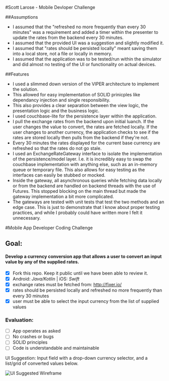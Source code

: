 #Scott Larose - Mobile Devloper Challenge

##Assumptions
- I assumed that the "refreshed no more frequently than every 30 minutes" was a requirement and added a timer within the presenter to update the rates from the backend every 30 minutes.
- I assumed that the provided UI was a suggestion and slightly modified it.
- I assumed that "rates should be persisted locally" meant saving them into a local store, not a file or locally in memory.
- I assumed that the application was to be tested/run within the simulator and did almost no testing of the UI or functionality on actual devices.

##Features
- I used a slimmed down version of the VIPER architecture to implement the solution.
- This allowed for easy implementation of SOLID prinicples like dependancy injection and single responsibility. 
- This also provides a clear separation between the view logic, the presentation logic and the business logic.
- I used couchbase-lite for the persistence layer within the application.
- I pull the exchange rates from the backend upon initial luanch.  If the user changes the value to convert, the rates are fetched locally.  If the user changes to another currency, the application checks to see if the rates are stored locally then pulls from the backend if they're not.
- Every 30 minutes the rates displayed for the current base currency are refreshed so that the rates do not go stale.
- I used an ExchangeRateGateway interface to isolate the implementation of the persistence/model layer. I.e. it is incredibly easy to swap the couchbase implementation with anything else, such as an in-memory queue or temporary file.  This also allows for easy testing as the interfaces can easily be stubbed or mocked.
- Inside the gateway, all asynchronous queries while fetching data locally or from the backend are handled on backend threads with the use of Futures.  This stopped blocking on the main thread but made the gateway implementation a bit more complicated.
- The gateways are tested with unit tests that test the two methods and an edge case.  This is just to demonstrate that I know about proper testing practices, and while I probably could have written more I felt it unnecessary.

#Mobile App Developer Coding Challenge

## Goal:

#### Develop a currency conversion app that allows a user to convert an input value by any of the supplied rates.

- [X] Fork this repo. Keep it public until we have been able to review it.
- [X] Android: _Java/Kotlin_ | iOS: _Swift_
- [X] exchange rates must be fetched from: http://fixer.io/  
- [X] rates should be persisted locally and refreshed no more frequently than every 30 minutes
- [X] user must be able to select the input currency from the list of supplied values

### Evaluation:
- [ ] App operates as asked
- [ ] No crashes or bugs
- [ ] SOLID principles
- [ ] Code is understandable and maintainable

UI Suggestion: Input field with a drop-down currency selector, and a list/grid of converted values below.

![UI Suggested Wireframe](ui_suggestion.png)
